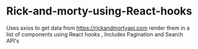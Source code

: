# Rick-and-morty-using-React-hooks
Uses axios to get data from https://rickandmortyapi.com render them in a list of components using React hooks , Includes Pagination and Search API's

